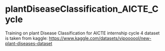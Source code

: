 # plantDiseaseClassification_AICTE_Cycle
Training on plant Disease Classification for AICTE internship cycle 4
dataset is taken from kaggle:
https://www.kaggle.com/datasets/vipoooool/new-plant-diseases-dataset
